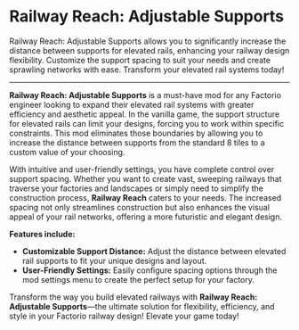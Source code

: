# Railway Reach: Adjustable Supports

Railway Reach: Adjustable Supports allows you to significantly increase the distance between supports for elevated rails, enhancing your railway design flexibility. Customize the support spacing to suit your needs and create sprawling networks with ease. Transform your elevated rail systems today!

---

**Railway Reach: Adjustable Supports** is a must-have mod for any Factorio engineer looking to expand their elevated rail systems with greater efficiency and aesthetic appeal. In the vanilla game, the support structure for elevated rails can limit your designs, forcing you to work within specific constraints. This mod eliminates those boundaries by allowing you to increase the distance between supports from the standard 8 tiles to a custom value of your choosing.

With intuitive and user-friendly settings, you have complete control over support spacing. Whether you want to create vast, sweeping railways that traverse your factories and landscapes or simply need to simplify the construction process, **Railway Reach** caters to your needs. The increased spacing not only streamlines construction but also enhances the visual appeal of your rail networks, offering a more futuristic and elegant design.

**Features include:**
- **Customizable Support Distance:** Adjust the distance between elevated rail supports to fit your unique designs and layout.
- **User-Friendly Settings:** Easily configure spacing options through the mod settings menu to create the perfect setup for your factory.

Transform the way you build elevated railways with **Railway Reach: Adjustable Supports**—the ultimate solution for flexibility, efficiency, and style in your Factorio railway design! Elevate your game today!